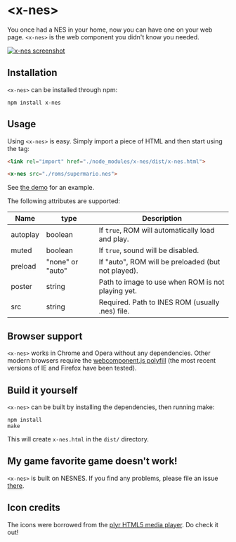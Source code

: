 # &lt;x-nes&gt;

You once had a NES in your home, now you can have one on your web page. ``<x-nes>`` is the web component you didn't know you needed.

[![x-nes screenshot](http://koen.kivits.com/x-nes/screenshot.png)](http://koen.kivits.com/x-nes)

## Installation

``<x-nes>`` can be installed through npm:

```
npm install x-nes
```

## Usage

Using ``<x-nes>`` is easy. Simply import a piece of HTML and then start using the tag:

```html
<link rel="import" href="./node_modules/x-nes/dist/x-nes.html">

<x-nes src="./roms/supermario.nes">
```

See [the demo](http://koen.kivits.com/x-nes/) for an example.

The following attributes are supported:

| Name          | type              | Description
|---------------|-------------------|------------
| autoplay      | boolean           | If ``true``, ROM will automatically load and play.
| muted         | boolean           | If ``true``, sound will be disabled.
| preload       | "none" or "auto"  | If "auto", ROM will be preloaded (but not played).
| poster        | string            | Path to image to use when ROM is not playing yet.
| src           | string            | Required. Path to INES ROM (usually .nes) file.

## Browser support

``<x-nes>`` works in Chrome and Opera without any dependencies. Other modern browsers require the [webcomponent.js polyfill](http://webcomponents.org/) (the most recent versions of IE and Firefox have been tested).

## Build it yourself

``<x-nes>`` can be built by installing the dependencies, then running make:

```
npm install
make
```

This will create ``x-nes.html`` in the ``dist/`` directory.

## My game favorite game doesn't work!

``<x-nes>`` is built on NESNES. If you find any problems, please file an issue [there](https://github.com/koenkivits/nesnes).

## Icon credits

The icons were borrowed from the [plyr HTML5 media player](https://github.com/selz/plyr). Do check it out!